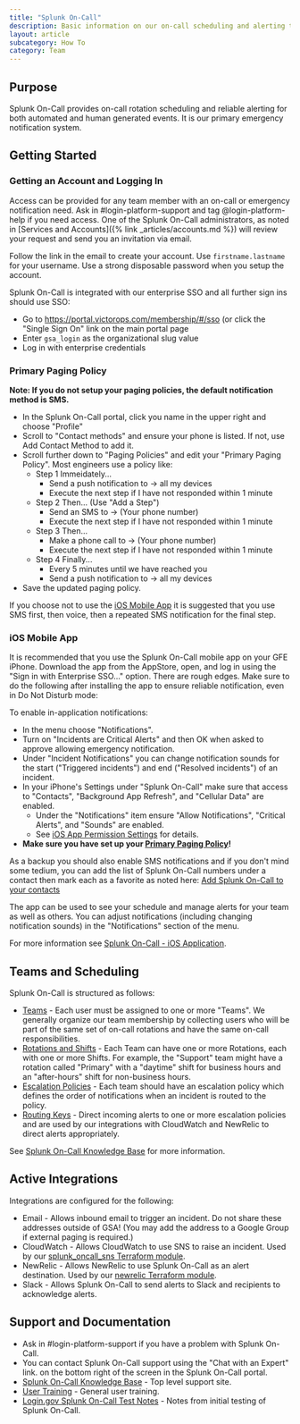 ```yaml
---
title: "Splunk On-Call"
description: Basic information on our on-call scheduling and alerting tool
layout: article
subcategory: How To
category: Team
---
```


## Purpose

Splunk On-Call provides on-call rotation scheduling and reliable alerting for
both automated and human generated events.  It is our primary emergency
notification system.

## Getting Started

### Getting an Account and Logging In

Access can be provided for any team member with an on-call or emergency notification
need.  Ask in #login-platform-support and tag @login-platform-help if you need
access.  One of the Splunk On-Call administrators, as noted in [Services and Accounts]({% link _articles/accounts.md %})
will review your request and send you an invitation via email.

Follow the link in the email to create your account.  Use `firstname.lastname`
for your username.  Use a strong disposable password when you setup the account.

Splunk On-Call is integrated with our enterprise SSO and all further sign ins should
use SSO:

* Go to <https://portal.victorops.com/membership/#/sso> (or click the "Single Sign On" link on the main portal page
* Enter `gsa_login` as the organizational slug value
* Log in with enterprise credentials

### Primary Paging Policy

**Note: If you do not setup your paging policies, the default notification method is SMS.**

* In the Splunk On-Call portal, click you name in the upper right and choose "Profile"
* Scroll to "Contact methods" and ensure your phone is listed.  If not, use Add Contact Method to add it.
* Scroll further down to "Paging Policies" and edit your "Primary Paging Policy".
  Most engineers use a policy like:
  * Step 1 Immeidately...
    * Send a push notification to -> all my devices
    * Execute the next step if I have not responded within 1 minute
  * Step 2 Then... (Use "Add a Step")
    * Send an SMS to -> (Your phone number)
    * Execute the next step if I have not responded within 1 minute
  * Step 3 Then...
    * Make a phone call to -> (Your phone number)
    * Execute the next step if I have not responded within 1 minute
  * Step 4 Finally...
    * Every 5 minutes until we have reached you
    * Send a push notification to -> all my devices
* Save the updated paging policy.

If you choose not to use the [iOS Mobile App](#ios-mobile-app) it is suggested
that you use SMS first, then voice, then a repeated SMS notification for the final
step.

### iOS Mobile App

It is recommended that you use the Splunk On-Call mobile app on your GFE iPhone.  Download
the app from the AppStore, open, and log in using the "Sign in with Enterprise SSO..."
option.  There are rough edges.  Make sure to do the following after installing
the app to ensure reliable notification, even in Do Not Disturb mode:

To enable in-application notifications:
* In the menu choose "Notifications".
* Turn on "Incidents are Critical Alerts" and then OK when asked to approve allowing emergency notification.
* Under "Incident Notifications" you can change notification sounds for the start ("Triggered incidents") and end ("Resolved incidents") of an incident.
* In your iPhone's Settings under "Splunk On-Call" make sure that access to "Contacts",
  "Background App Refresh", and "Cellular Data" are enabled.
  * Under the "Notifications" item ensure "Allow Notifications", "Critical Alerts", and "Sounds" are enabled.
  * See [iOS App Permission Settings](https://help.victorops.com/knowledge-base/ios-application/#ios-app-permission-settings) for details.
* **Make sure you have set up your [Primary Paging Policy](#primary-paging-policy)!**

As a backup you should also enable SMS notifications and if you don't mind some
tedium, you can add the list of Splunk On-Call numbers under a contact then
mark each as a favorite as noted here:
[Add Splunk On-Call to your contacts](https://help.victorops.com/knowledge-base/ios-application/#add-splunk-on-call-contact)

The app can be used to see your schedule and manage alerts for your team as well as others.
You can adjust notifications (including changing notification sounds) in the
"Notifications" section of the menu.

For more information see [Splunk On-Call - iOS Application](https://help.victorops.com/knowledge-base/ios-application/).

## Teams and Scheduling

Splunk On-Call is structured as follows:
* [Teams](https://help.victorops.com/knowledge-base/configure-teams/) - Each user
  must be assigned to one or more "Teams".
  We generally organize our team membership by collecting users who will be part
  of the same set of on-call rotations and have the same on-call responsibilities.
* [Rotations and Shifts](https://help.victorops.com/knowledge-base/rotation-setup/) -
  Each Team can have one or more Rotations, each with one or more Shifts.  For
  example, the "Support" team might have a rotation called "Primary" with a
  "daytime" shift for business hours and an "after-hours" shift for non-business hours.
* [Escalation Policies](https://help.victorops.com/knowledge-base/team-escalation-policy/) -
  Each team should have an escalation policy which defines the order of notifications
  when an incident is routed to the policy.
* [Routing Keys](https://help.victorops.com/knowledge-base/routing-keys/) - Direct
  incoming alerts to one or more escalation policies and are
  used by our integrations with CloudWatch and NewRelic to direct alerts appropriately.

See [Splunk On-Call Knowledge Base](https://help.victorops.com/) for more information.

## Active Integrations

Integrations are configured for the following:
* Email - Allows inbound email to trigger an incident.  Do not share these addresses
  outside of GSA!  (You may add the address to a Google Group if external paging
  is required.)
* CloudWatch - Allows CloudWatch to use SNS to raise an incident.  Used by our [splunk_oncall_sns Terraform module](https://github.com/18F/identity-devops/tree/main/terraform/modules/splunk_oncall_sns).
* NewRelic - Allows NewRelic to use Splunk On-Call as an alert destination.  Used by our [newrelic Terraform module](https://github.com/18F/identity-devops/tree/main/terraform/modules/newrelic).
* Slack - Allows Splunk On-Call to send alerts to Slack and recipients to acknowledge alerts.

## Support and Documentation

* Ask in #login-platform-support if you have a problem with Splunk On-Call.
* You can contact Splunk On-Call support using the "Chat with an Expert" link.
  on the bottom right of the screen in the Splunk On-Call portal.
* [Splunk On-Call Knowledge Base](https://help.victorops.com/) - Top level support site.
* [User Training](https://help.victorops.com/knowledge-base/user-training/) - General user training.
* [Login.gov Splunk On-Call Test Notes](https://docs.google.com/document/d/1Eb2V9D5Rl4eMpQgrleNbU9OShzg8Ql_25_NDvdZdoHU/edit#heading=h.80oxhhhdg1xe) -
  Notes from initial testing of Splunk On-Call.


